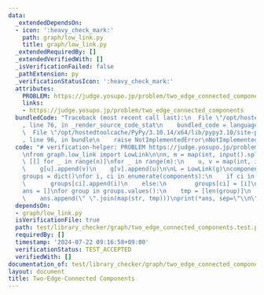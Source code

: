 ```yaml
---
data:
  _extendedDependsOn:
  - icon: ':heavy_check_mark:'
    path: graph/low_link.py
    title: graph/low_link.py
  _extendedRequiredBy: []
  _extendedVerifiedWith: []
  _isVerificationFailed: false
  _pathExtension: py
  _verificationStatusIcon: ':heavy_check_mark:'
  attributes:
    PROBLEM: https://judge.yosupo.jp/problem/two_edge_connected_components
    links:
    - https://judge.yosupo.jp/problem/two_edge_connected_components
  bundledCode: "Traceback (most recent call last):\n  File \"/opt/hostedtoolcache/PyPy/3.10.14/x64/lib/pypy3.10/site-packages/onlinejudge_verify/documentation/build.py\"\
    , line 76, in _render_source_code_stat\n    bundled_code = language.bundle(\n\
    \  File \"/opt/hostedtoolcache/PyPy/3.10.14/x64/lib/pypy3.10/site-packages/onlinejudge_verify/languages/python.py\"\
    , line 96, in bundle\n    raise NotImplementedError\nNotImplementedError\n"
  code: "# verification-helper: PROBLEM https://judge.yosupo.jp/problem/two_edge_connected_components\n\
    \nfrom graph.low_link import LowLink\n\nn, m = map(int, input().split())\ng =\
    \ [[] for _ in range(n)]\nfor _ in range(m):\n    u, v = map(int, input().split())\n\
    \    g[u].append(v)\n    g[v].append(u)\n\nL = LowLink(g)\ncomponents, _ = L.two_edge_connected_components()\n\
    groups = dict()\nfor i, ci in enumerate(components):\n    if ci in groups:\n \
    \       groups[ci].append(i)\n    else:\n        groups[ci] = [i]\n\nprint(len(groups))\n\
    ans = []\nfor group in groups.values():\n    tmp = [len(group)]\n    tmp += group\n\
    \    ans.append(\" \".join(map(str, tmp)))\nprint(*ans, sep=\"\\n\")\n"
  dependsOn:
  - graph/low_link.py
  isVerificationFile: true
  path: test/library_checker/graph/two_edge_connected_components.test.py
  requiredBy: []
  timestamp: '2024-07-22 09:16:58+09:00'
  verificationStatus: TEST_ACCEPTED
  verifiedWith: []
documentation_of: test/library_checker/graph/two_edge_connected_components.test.py
layout: document
title: Two-Edge-Connected Components
---
```


